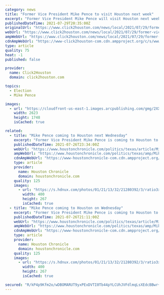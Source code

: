 ```yaml
---
category: news
title: "Former Vice President Mike Pence to visit Houston next week"
excerpt: "Former Vice President Mike Pence will visit Houston next week for the 43rd National Conservative Student Conference. Pence will be speaking during the conference’s dinner banquet on Wednesday, Aug. 4."
publishedDateTime: 2021-07-29T20:35:00Z
originalUrl: "https://www.click2houston.com/news/local/2021/07/29/former-vice-president-mike-pence-to-visit-houston-next-week/"
webUrl: "https://www.click2houston.com/news/local/2021/07/29/former-vice-president-mike-pence-to-visit-houston-next-week/"
ampWebUrl: "https://www.click2houston.com/news/local/2021/07/29/former-vice-president-mike-pence-to-visit-houston-next-week/?outputType=amp"
cdnAmpWebUrl: "https://www-click2houston-com.cdn.ampproject.org/c/s/www.click2houston.com/news/local/2021/07/29/former-vice-president-mike-pence-to-visit-houston-next-week/?outputType=amp"
type: article
quality: 75
heat: -1
published: false

provider:
  name: Click2Houston
  domain: click2houston.com

topics:
  - Election
  - Mike Pence

images:
  - url: "https://cloudfront-us-east-1.images.arcpublishing.com/gmg/2XXYGH4W6REQPJJ66NBHWPUAHA.jpg"
    width: 2623
    height: 1748
    isCached: true

related:
  - title: "Mike Pence coming to Houston next Wednesday"
    excerpt: "Former Vice President Mike Pence is coming to Houston to headline a 5-day conference aimed at college Republicans. Pence is scheduled to speak at Young America’s Foundation’s annual conference on Wednesday,"
    publishedDateTime: 2021-07-26T23:34:00Z
    webUrl: "https://www.houstonchronicle.com/politics/texas/article/Mike-Pence-coming-to-Houston-on-Wednesday-16341076.php"
    ampWebUrl: "https://www.houstonchronicle.com/politics/texas/amp/Mike-Pence-coming-to-Houston-on-Wednesday-16341076.php"
    cdnAmpWebUrl: "https://www-houstonchronicle-com.cdn.ampproject.org/c/s/www.houstonchronicle.com/politics/texas/amp/Mike-Pence-coming-to-Houston-on-Wednesday-16341076.php"
    type: article
    provider:
      name: Houston Chronicle
      domain: houstonchronicle.com
    quality: 125
    images:
      - url: "https://s.hdnux.com/photos/01/21/13/32/21280392/3/ratio3x2_400.jpg"
        width: 400
        height: 267
        isCached: true
  - title: "Mike Pence coming to Houston on Wednesday"
    excerpt: "Former Vice President Mike Pence is coming to Houston to headline a 5-day conference aimed at college Republicans. Pence is scheduled to speak at Young America’s Foundation’s annual conference on Wednesday,"
    publishedDateTime: 2021-07-26T21:11:00Z
    webUrl: "https://www.houstonchronicle.com/politics/texas/article/Mike-Pence-coming-to-Houston-on-Wednesday-16341076.php"
    ampWebUrl: "https://www.houstonchronicle.com/politics/texas/amp/Mike-Pence-coming-to-Houston-on-Wednesday-16341076.php"
    cdnAmpWebUrl: "https://www-houstonchronicle-com.cdn.ampproject.org/c/s/www.houstonchronicle.com/politics/texas/amp/Mike-Pence-coming-to-Houston-on-Wednesday-16341076.php"
    type: article
    provider:
      name: Houston Chronicle
      domain: houstonchronicle.com
    quality: 125
    images:
      - url: "https://s.hdnux.com/photos/01/21/13/32/21280392/3/ratio3x2_400.jpg"
        width: 400
        height: 267
        isCached: true

secured: "R/kP4p9Kfm2o/wDBOMARUT9yxPExDVTI0Tb44pYLCUhJVFdlmqLsXEdcBBwr+LF9lIqj8+B6B1huMlegpTcsqxDuOScEWCbjKXbquU55EsG3xIcnKKX3yi5seylsBwa+fKZd23xOL4/wgRrfvc9DNDB/2d4rrB8/b9gX0mmrJ7HIdqrzFa8NxwMZ4Gzyae0HUgwG3UOfEJlwRv3DPJ/zh2HwNaBA2WfZk/92Q9Z/PfXsnTalfENz2BzGT8zCkVngiUzUp0zc57MI1s+fswGMtIHUkkU2e6EssElpWNOLMWGbCqsMOFg7NbuL2mwFU3C5zdZz9UVD5xV4tQkDGev5b2HFvkfoydsK5OkFeQGYS00=;3SN+NP8vZsKC1dmhvMy44g=="
---
```


